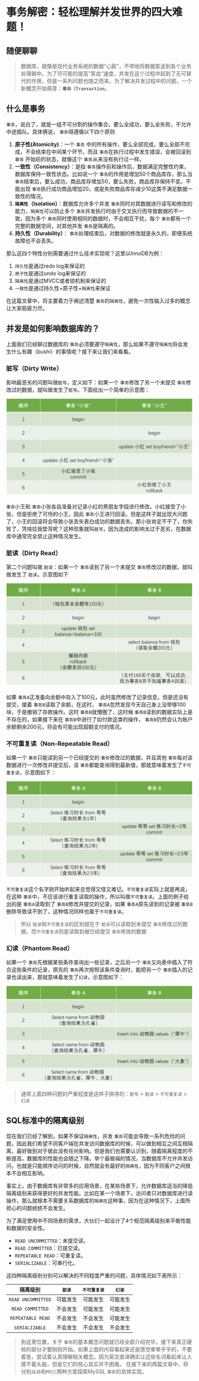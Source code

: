 # 事务解密：轻松理解并发世界的四大难题！

## 随便聊聊

> 数据库，就像是现代业务系统的数据“心脏”，不停地将数据泵送到各个业务处理器中。为了尽可能的提高”泵血“速度，并发在这个过程中起到了无可替代的作用，但是一系列问题也随之而来。为了解决并发过程中的问题，一个新概念开始萌芽：**`事务（Transaction`**。

## 什么是事务

 `事务`，说白了，就是一组不可分割的操作集合，要么全成功，要么全失败，不允许中途插队。具体俩说， `事务`得遵循以下四个原则

1. **原子性(Atomicity)**：一个  `事务` 中的所有操作，要么全部完成，要么全部不完成，不会结束在中间某个环节，而且 `事务`在执行过程中发生错误，会被回滚到  `事务` 开始前的状态，就像这个 `事务`从来没有执行过一样。
2. **一致性（Consistency）**：是指 `事务`操作前和操作后，数据满足完整性约束，数据库保持一致性状态。比如说一个 `事务`的作用是增加50个商品库存，那么当 `事务`结束后，要么成功，商品库存增加50，要么失败，商品库存保持不变。不能出现 `事务`执行成功商品增加20，或是失败商品库存减少10这类不满足数据一致性的情况。
3. **`隔离性`（Isolation）**：数据库允许多个并发 `事务`同时对其数据进行读写和修改的能力，`隔离性`可以防止多个 `事务`并发执行时由于交叉执行而导致数据的不一致，因为多个 `事务`同时使用相同的数据时，不会相互干扰，每个 `事务`都有一个完整的数据空间，对其他并发 `事务`是隔离的。
4. **持久性（Durability）**： `事务`处理结束后，对数据的修改就是永久的，即便系统故障也不会丢失。

那么这四个特性分别需要通过什么技术实现呢？这里以InnoDB为例：

1. `持久性`是通过redo log来保证的
2. `原子性`是通过undo log来保证的
3. ``隔离性``是通过MVCC或者锁机制来保证的
4. `一致性`是通过持久性+原子性+`隔离性`来保证

在这篇文章中，将主要着力于阐述清楚 `事务`的``隔离性``，避免一次性输入过多的概念让大家筋疲力尽。

## 并发是如何影响数据库的？

上面我们已经聊过数据库的 `事务`必须要遵守`隔离性`，那么如果不遵守`隔离性`将会发生什么有趣（bushi）的事情呢？接下来让我们来看看。

### 脏写（Dirty Write）

影响最恶劣的问题叫做`脏写`，定义如下：如果一个 `事务`修改了另一个未提交 `事务`修改过的数据，就叫做发生了`脏写`。下面给出一个简单的示意图：

![这里应该有张图](img/4.1.jpg)

 `事务`小王和 `事务`小张各自准备对记录小红的男朋友字段进行修改，小红接受了小张，但是拒绝了可怜的小王，因此 `事务`小王进行回滚。但是这样子就出现大问题了，小王的回滚将会导致小张丢失表白成功的数据丢失。那小张肯定不干了，你失败了，凭啥拉我垫背呢？这种现象就叫`脏写`，因为造成的影响太过于恶劣，在数据库中通常完全禁止这种情况发生。

### 脏读（Dirty Read）

第二个问题叫做 `脏读`：如果一个 `事务`读到了另一个未提交 `事务`修改过的数据，就叫做发生了 `脏读`。示意图如下

![Alt text](img/4.2.jpg)

如果 `事务A`正准备向余额中存入了100元，此时虽然修改了记录信息，但是还没有提交，接着 `事务B`读取了余额，在这时， `事务A`忽然发现今天自己身上没带够100块，于是撤销了存款操作。这时 `事务B`就懵圈了，这时候 `事务B`读到的数据实际上是不存在的，如果接下来在 `事务B`中进行了如付款这类的操作， `事务B`仍然会认为账户余额剩余200元，将会有可能出现超额支付的情况。

### 不可重复读（Non-Repeatable Read）

如果一个 `事务`只能读到另一个已经提交的 `事务`修改过的数据，并且其他 `事务`每对该数据进行一次修改并提交后，该 `事务`都能查询得到最新值，那就意味着发生了`不可重复读`，示意图如下：

![Alt text](img/4.3.jpg)

`不可重复读`这个名字刚开始听起来总觉得又怪又难记。`不可重复读`实际上就是再说，在这种 `事务`中，不应该进行重复读取的操作，所以叫做`不可重复读`。上面的例子给出的是 `事务A`读取到了 `事务B`修改并提交的记录，如果 `事务A`原先读到的记录被 `事务B`删除导致读不到了，这种情况同样也属于`不可重复读`。

> 所以 `脏读`和`不可重复读`的区别就在于 `脏读`可以读取到未提交 `事务`修改过的数据，而`不可重复读`则是读取到被已经提交 `事务`修改的数据

### 幻读（Phantom Read）

如果一个 `事务`先根据某些条件查询出一些记录，之后另一个 `事务`又向表中插入了符合这些条件的记录，原先的 `事务`再次按照该条件查询时，能把另一个 `事务`插入的记录也读出来，那就意味着发生了`幻读`，示意图如下：

![Alt text](img/4.4.jpg)

> 通常上面四种问题的严重程度是这样子排序的：`脏写` >  `脏读` > `不可重复读` > `幻读`

## SQL标准中的隔离级别

现在我们已经了解到，如果不保证`隔离性`，并发 `事务`可能会导致一系列危险的问题，因此我们希望不同客户端在并发访问数据库的时候，可以做到相互之间互相隔离，最好做到对于彼此没有任何影响。但是我们也需要认识到，随着隔离程度的不断提高，数据库的性能也会随之下降。举个最极端的情况，当数据库不允许并发访问，也就是只能顺序访问的时候，自然就会有最好的`隔离性`，因为不同客户之间根本不会相互影响。

事实上，由于数据库有非常多的应用场景，在某些场景下，允许数据库适当的降低隔离级别来获得更好的并发性能。比如在某一个场景下，访问者只对数据库进行读操作，那么就根本不需要关系数据库的`隔离性`这种事，因为在这种情况下，上面所担心的问题统统不会发生。

为了满足使用中不同场景的需求，大伙们一起设计了4个规范隔离级别来平衡性能和数据的安全性。

- `READ UNCOMMITTED`：未提交读。
- `READ COMMITTED`：已提交读。
- `REPEATABLE READ`：可重复读。
- `SERIALIZABLE`：可串行化。

这四种隔离级别分别可以解决的不同程度严重的问题，具体情况如下表所示：

| 隔离级别      |  `脏读` |`不可重复读` |`幻读` |
| :-----------: | :-----------: |:-----------: |:-----------: |
| `READ UNCOMMITTED`    | 可能发生       |可能发生       |可能发生       |
| `READ COMMITTED`   | 不会发生       |可能发生       |可能发生       |
| `REPEATABLE READ`   | 不会发生       |不会发生       |可能发生|
| `SERIALIZABLE`   | 不会发生       |不会发生       |不会发生 |

> 到这里位置，关于 `事务`的基本概念问题就已经全部介绍完毕，接下来真正硬核的部分才要刚刚开始。如果上面的内容看起来还是感觉晕晕乎乎的，不要着急，尝试着认真理解相关概念。因为英文直译确实让这些名词看起来让人摸不着头脑，但是它们的核心其实并不困难。
> 在接下来的两篇文章中，将分别从`锁`和`MVCC`两种方案探索MySQL `事务`的具体实现。